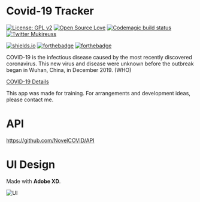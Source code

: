 # Covid-19 Tracker
[![License: GPL v2](https://img.shields.io/badge/License-GPL%20v2-blue.svg)](https://www.gnu.org/licenses/old-licenses/gpl-2.0.en.html) [![Open Source Love](https://badges.frapsoft.com/os/v1/open-source.svg?v=102)](https://opensource.org/licenses/MIT) 
[![Codemagic build status](https://api.codemagic.io/apps/5e7faa5a4b4d321cf7ea85fb/5e7faa5a4b4d321cf7ea85fa/status_badge.svg)](https://codemagic.io/apps/5e7faa5a4b4d321cf7ea85fb/5e7faa5a4b4d321cf7ea85fa/latest_build)
[![Twitter Mukireuss](https://badgen.net/twitter/follow/mukireuss)](https://twitter.com/mukireuss) 

[![shields.io](https://img.shields.io/badge/Made%20with%20Flutter-%E2%99%A5-9cf?style=for-the-badge&logo=flutter)](https://flutter.dev)
[![forthebadge](https://forthebadge.com/images/badges/powered-by-netflix.svg)](https://forthebadge.com)
[![forthebadge](https://forthebadge.com/images/badges/built-for-android.svg)](https://forthebadge.com)

COVID-19 is the infectious disease caused by the most recently discovered coronavirus. This new virus and disease were unknown before the outbreak began in Wuhan, China, in December 2019. (WHO)

[COVID-19 Details](https://www.who.int/news-room/q-a-detail/q-a-coronaviruses)

This app was made for training. For arrangements and development ideas, please contact me.

# API 
https://github.com/NovelCOVID/API

# UI Design
Made with **Adobe XD**.

![UI](https://github.com/mukireus/flutter_covid_19_tracker/blob/master/assets/ui.gif)




